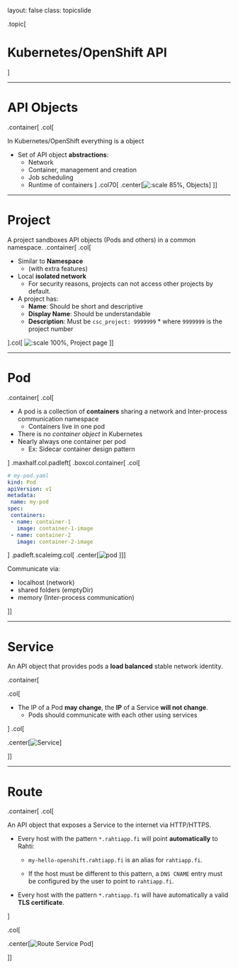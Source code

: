 layout: false
class: topicslide

.topic[

# Kubernetes/OpenShift API

]

---

# API Objects

.container[
  .col[

In Kubernetes/OpenShift everything is a object

* Set of API object **abstractions**:
  * Network
  * Container, management and creation
  * Job scheduling
  * Runtime of containers
]
  .col70[
.center[![:scale 85%, Objects](/csc-cloud/img/Kubernetes-fuller.drawio.svg)]
  ]]

---

# Project

A project sandboxes API objects (Pods and others) in a common namespace.
.container[
  .col[

* Similar to **Namespace**
  * (with extra features)
* Local **isolated network**
  * For security reasons, projects can not access other projects by default.
* A project has:
  * **Name**: Should be short and descriptive
  * **Display Name**: Should be understandable
  * **Description**: Must be `csc_project: 9999999`
        * where `9999999` is the project number


].col[
![:scale 100%, Project page](/csc-cloud/img/projectPage.png)
]]

---

# Pod

.container[
.col[

* A pod is a collection of **containers** sharing a network and Inter-process communication namespace
  * Containers live in one pod
* There is no *container object* in Kubernetes
* Nearly always one container per pod
  * Ex: Sidecar container design pattern

]
.maxhalf.col.padleft[
.boxcol.container[
.col[

```yaml
# my-pod.yaml
kind: Pod
apiVersion: v1
metadata:
 name: my-pod
spec:
 containers:
 - name: container-1
   image: container-1-image
 - name: container-2
   image: container-2-image
```

]
.padleft.scaleimg.col[
.center[![pod](/csc-cloud/img/pod-and-conts.drawio.svg)
]]]

Communicate via:

* localhost (network)
* shared folders (emptyDir)
* memory (Inter-process communication)

]]

---

# Service

An API object that provides pods a **load balanced** stable network identity.

.container[

.col[

* The IP of a Pod **may change**, the **IP** of a Service **will not change**.
  * Pods should communicate with each other using services

]
.col[

.center[![Service](/csc-cloud/img/servicePod.drawio.svg)]

]]

---

# Route

.container[
.col[

An API object that exposes a Service to the internet via HTTP/HTTPS.

* Every host with the pattern `*.rahtiapp.fi` will point **automatically** to Rahti:
  * `my-hello-openshift.rahtiapp.fi` is an alias for `rahtiapp.fi`.

  * If the host must be different to this pattern, a `DNS CNAME` entry must be configured by the user to point to `rahtiapp.fi`.
* Every host with the pattern `*.rahtiapp.fi` will have automatically a valid **TLS certificate**.

]

.col[

.center[![Route Service Pod](/csc-cloud/img/routeServicePod.drawio.svg)]

]]

